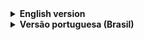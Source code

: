 <details close>
  <summary><b>English version</b></summary>

  ### ℹ️ About
  This application uses OpenCV and Mediapipe to catch the movements of the user, and then, translate it's hand signs from Libras to portuguese using a trained neural network.

  <details>
  <summary><b>⚠️ Requirements</b></summary>
    
   - python 3.10
   - webcam
  </details>
  <details>
  <summary><b>ℹ️ How to install the project?</b></summary>

  >First, if you have Git installed in your computer, execute the command below in your terminal in the folder where you want to download the project:
  >```
  >git install 'https://github.com/pedrocorrea2002/talia.git
  >```
  >
  >If not, just download the repository pressing the "Code" green button at the start of this page and extract the compressed file in the folder of your choice.
  <br>
  
  >Both if downloaded the repository manually or using Git, enter inside of the folder that contains the repository files in your terminal.
  >
  >Execute the command below to generate the .venv folder:
  >```
  >python -m venv .venv
  >```
  
  >Now, execute the command below to make the next commands that you execute consider the libraries inside of the .venv folder:
  ><details>
  ><summary>WINDOWS</summary>
  >
  >```
  >.venv/Scripts/actívate
  >```
  ></details>
  ><details>
  ><summary>LINUX</summary>
  >  
  >```
  >source .venv/bin/activate
  >```
  ></details>
  </details>
  <details>
  <summary><b>📚 Libraries</b></summary>
    
   - tensorflow
   - keras
   - mediapipe
   - opencv-python
   - flask
   - flask-wtf
   - flask-login
  </details>
  <details>
  <summary><b>ℹ️ How to install the libraries?</b></summary>
    
   ```
   pip install library-name
   ```
</details>
<details>
  <summary><b>ℹ️ How to execute the project?</b></summary>

  In the root folder of the project execute the command below:
   ```
   python server.py
   ```

  Wait for the terminal show the URLs where the project is running and access in your browser the URL https://<your_ip>/home
</details>
</details>
<details close>
   <summary><b>Versão portuguesa (Brasil)</b></summary>
 
   ### ℹ️ Sobre
   Esta aplicação usa OpenCV e Mediapipe para capturar os movimentos feitos pelo usuário e então traduzir os sinais de Libras para português utilizando uma rede neural treinada.
 
   <details>
   <summary><b>⚠️ Requisitos</b></summary>
     
  - python 3.10
  - webcam
   </details>
   <details>
   <summary><b>ℹ️ Como instalar o projeto?</b></summary>
 
   Primeiro, se você possuir o Git instalado em seu computador, execute o comando abaixo no seu terminal na pasta onde deseja baixar o projeto:
   ```
   git install 'https://github.com/pedrocorrea2002/talia.git
   ```
   
   Se não, simplesmente baixe o repositório apertando o botão verde escrito "Code" no início desta página e extraia o arquivo compactado na pasta onde deseja trabalhar com o projeto.
   
   Tanto se você baixou o projeto manualmente ou usando o Git, entre dentro da pasta que possui os arquivos do repositório via terminal.
   
   Execute o comando abaixo para gerar a pasta .venv:
   ```
   python -m venv .venv
   ```
   
   Agora, execute o comando abaixo para fazer os próximos comandos que forem executados considerarem as bibliotecas da pasta .venv:
   <details>
   <summary>WINDOWS</summary>
 
   ```
   .venv/Scripts/actívate
   ```
   </details>
   <details>
   <summary>LINUX</summary>
     
   ```
   source .venv/bin/activate
   ```
   </details>
   </details>
   <details>
   <summary><b>📚 Bibliotecas</b></summary>
     
  - tensorflow
  - keras
  - mediapipe
  - opencv-python
  - flask
  - flask-wtf
  - flask-login
   </details>
   <details>
   <summary><b>ℹ️ Como instalar as bibliotecas?</b></summary>
     
   ```
   pip install library-name
   ```
 </details>
 <details>
  <summary><b>ℹ️ Como executar o projeto?</b></summary>

  Na pasta raiz do projeto execute o comando abaixo:
  
   ```
   python server.py
   ```

  Espere o terminal exibir as URLs onde o projeto está rodando e em seu navegador acesse a URL https://<seu_ip>/home
</details>
 </details>
